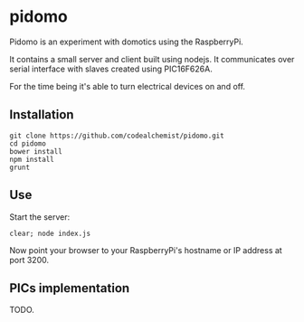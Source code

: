 pidomo
======

Pidomo is an experiment with domotics using the RaspberryPi.

It contains a small server and client built using nodejs.
It communicates over serial interface with slaves created using PIC16F626A.

For the time being it's able to turn electrical devices on and off.

Installation
------------

    git clone https://github.com/codealchemist/pidomo.git
    cd pidomo
    bower install
    npm install
    grunt
    
    
Use
---
Start the server:

    clear; node index.js

Now point your browser to your RaspberryPi's hostname or IP address at port 3200.


PICs implementation
-------------------
TODO.
